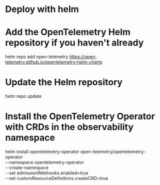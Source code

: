 # Deploy with helm

# Add the OpenTelemetry Helm repository if you haven't already
helm repo add open-telemetry https://open-telemetry.github.io/opentelemetry-helm-charts

# Update the Helm repository
helm repo update

# Install the OpenTelemetry Operator with CRDs in the observability namespace
helm install opentelemetry-operator open-telemetry/opentelemetry-operator \
  --namespace opentelemetry-operator \
  --create-namespace \
  --set admissionWebhooks.enabled=true \
  --set customResourceDefinitions.createCRD=true